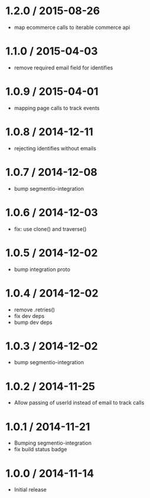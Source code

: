 
1.2.0 / 2015-08-26
==================

  * map ecommerce calls to iterable commerce api

1.1.0 / 2015-04-03
==================

  * remove required email field for identifies

1.0.9 / 2015-04-01
==================

  * mapping page calls to track events

1.0.8 / 2014-12-11
==================

  * rejecting identifies without emails

1.0.7 / 2014-12-08
==================

 * bump segmentio-integration

1.0.6 / 2014-12-03
==================

  * fix: use clone() and traverse()

1.0.5 / 2014-12-02
==================

 * bump integration proto

1.0.4 / 2014-12-02
==================

 * remove .retries()
 * fix dev deps
 * bump dev deps

1.0.3 / 2014-12-02
==================

 * bump segmentio-integration

1.0.2 / 2014-11-25
==================

  * Allow passing of userId instead of email to track calls

1.0.1 / 2014-11-21
==================

 * Bumping segmentio-integration
 * fix build status badge

1.0.0 / 2014-11-14
==================

  * Initial release
